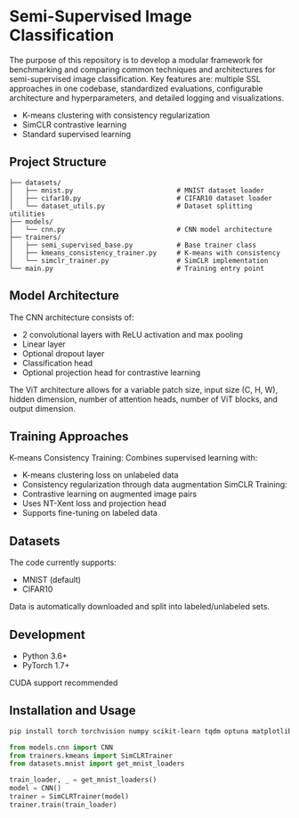 # Semi-Supervised Image Classification

The purpose of this repository is to develop a modular framework for benchmarking and comparing common techniques and architectures for semi-supervised image classification. Key features are: multiple SSL approaches in one codebase, standardized evaluations, configurable architecture and hyperparameters, and detailed logging and visualizations.
- K-means clustering with consistency regularization
- SimCLR contrastive learning
- Standard supervised learning

## Project Structure

```
├── datasets/
│   ├── mnist.py                          # MNIST dataset loader
│   ├── cifar10.py                        # CIFAR10 dataset loader
│   └── dataset_utils.py                  # Dataset splitting utilities
├── models/
│   └── cnn.py                            # CNN model architecture
├── trainers/
│   ├── semi_supervised_base.py           # Base trainer class
│   ├── kmeans_consistency_trainer.py     # K-means with consistency
│   └── simclr_trainer.py                 # SimCLR implementation
└── main.py                               # Training entry point
```

## Model Architecture

The CNN architecture consists of:

- 2 convolutional layers with ReLU activation and max pooling
- Linear layer
- Optional dropout layer
- Classification head
- Optional projection head for contrastive learning

The ViT architecture allows for a variable patch size, input size (C, H, W), hidden dimension, number of attention heads, number of ViT blocks, and output dimension.

## Training Approaches

K-means Consistency Training:
Combines supervised learning with:
 - K-means clustering loss on unlabeled data
 - Consistency regularization through data augmentation
SimCLR Training:
 - Contrastive learning on augmented image pairs
 - Uses NT-Xent loss and projection head
 - Supports fine-tuning on labeled data

## Datasets
The code currently supports:
 - MNIST (default)
 - CIFAR10

Data is automatically downloaded and split into labeled/unlabeled sets.

## Development
 - Python 3.6+
 - PyTorch 1.7+

CUDA support recommended

## Installation and Usage

```bash
pip install torch torchvision numpy scikit-learn tqdm optuna matplotlib
```

```python
from models.cnn import CNN
from trainers.kmeans import SimCLRTrainer
from datasets.mnist import get_mnist_loaders

train_loader, _ = get_mnist_loaders()
model = CNN()
trainer = SimCLRTrainer(model)
trainer.train(train_loader)
```
